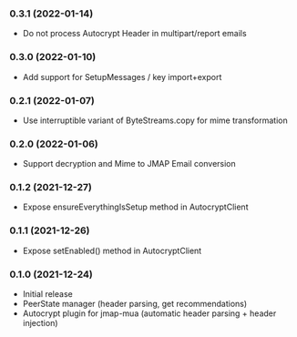 ### 0.3.1 (2022-01-14)

* Do not process Autocrypt Header in multipart/report emails

### 0.3.0 (2022-01-10)

* Add support for SetupMessages / key import+export

### 0.2.1 (2022-01-07)

* Use interruptible variant of ByteStreams.copy for mime transformation

### 0.2.0 (2022-01-06)

* Support decryption and Mime to JMAP Email conversion

### 0.1.2 (2021-12-27)

* Expose ensureEverythingIsSetup method in AutocryptClient

### 0.1.1 (2021-12-26)

* Expose setEnabled() method in AutocryptClient

### 0.1.0 (2021-12-24)

* Initial release
* PeerState manager (header parsing, get recommendations)
* Autocrypt plugin for jmap-mua (automatic header parsing + header injection)
